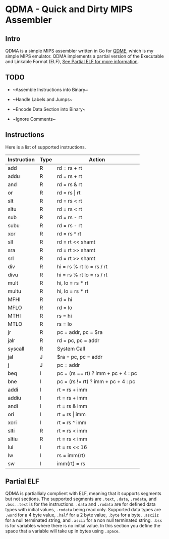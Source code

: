 # QDMA - Quick and Dirty MIPS Assembler

## Intro

QDMA is a simple MIPS assembler written in Go for
[QDME](https://github.com/JacobMcDonnell/QDME), which is my simple MIPS
emulator. QDMA implements a partial version of the Executable and Linkable
Format (ELF), [See Partial ELF for more information](#Partial-ELF).

## TODO

- ~Assemble Instructions into Binary~

- ~Handle Labels and Jumps~

- ~Encode Data Section into Binary~

- ~Ignore Comments~

## Instructions

Here is a list of supported instructions.

|Instruction|Type|Action|
|-----------|----|------|
|add        |R   |rd = rs + rt|
|addu       |R   |rd = rs + rt|
|and        |R   |rd = rs & rt|
|or         |R   |rd = rs \| rt|
|slt        |R   |rd = rs < rt|
|sltu       |R   |rd = rs < rt|
|sub        |R   |rd = rs - rt|
|subu       |R   |rd = rs - rt|
|xor        |R   |rd = rs ^ rt|
|sll        |R   |rd = rt << shamt|
|sra        |R   |rd = rt >> shamt|
|srl        |R   |rd = rt >> shamt|
|div        |R   |hi = rs % rt lo = rs / rt|
|divu       |R   |hi = rs % rt lo = rs / rt|
|mult       |R   |hi, lo = rs * rt|
|multu      |R   |hi, lo = rs * rt|
|MFHI       |R   |rd = hi|
|MFLO       |R   |rd = lo|
|MTHI       |R   |rs = hi|
|MTLO       |R   |rs = lo|
|jr         |R   |pc = addr, pc = $ra|
|jalr       |R   |rd = pc, pc = addr|
|syscall    |R   |System Call|
|jal        |J   |$ra = pc, pc = addr|
|j          |J   |pc = addr|
|beq        |I   | pc = (rs == rt) ? imm + pc + 4 : pc|
|bne        |I   | pc = (rs != rt) ? imm + pc + 4 : pc|
|addi       |I   |rt = rs + imm|
|addiu      |I   |rt = rs + imm|
|andi       |I   |rt = rs & imm|
|ori        |I   |rt = rs \| imm|
|xori       |I   |rt = rs ^ imm|
|slti       |R   |rt = rs < imm|
|sltiu      |R   |rt = rs < imm|
|lui        |I   |rt = rs << 16|
|lw         |I   |rs = imm(rt)|
|sw         |I   |imm(rt) = rs|

## Partial ELF

QDMA is partiallialy complient with ELF, meaning that it supports segments but
not sections. The supported segments are `.text`, `.data`, `.rodata`, and
`.bss`. `.text` is for the instructions. `.data` and `.rodata` are for defined
data types with initial values, `.rodata` being read only. Supported data types
are `.word` for a 4 byte value, `.half` for a 2 byte value, `.byte` for a byte,
`.asciiz` for a null terminated string, and `.ascii` for a non null terminated
string. `.bss` is for variables where there is no initial value. In this
section you define the space that a variable will take up in bytes using
`.space`.
